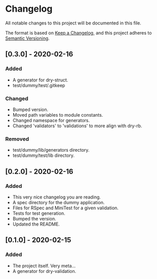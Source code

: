 # Changelog
All notable changes to this project will be documented in this file.

The format is based on [Keep a Changelog](https://keepachangelog.com/en/1.0.0/),
and this project adheres to [Semantic Versioning](https://semver.org/spec/v2.0.0.html).

## [0.3.0] - 2020-02-16
### Added
- A generator for dry-struct.
- test/dummy/test/.gitkeep

### Changed
- Bumped version.
- Moved path variables to module constants.
- Changed namespace for generators.
- Changed 'validators' to 'validations' to more align with dry-rb.

### Removed
- test/dummy/lib/generators directory.
- test/dummy/test/lib directory.

## [0.2.0] - 2020-02-16
### Added
- This very nice changelog you are reading.
- A spec directory for the dummy application.
- Files for RSpec and MiniTest for a given validation.
- Tests for test generation.
- Bumped the version.
- Updated the README.

## [0.1.0] - 2020-02-15
### Added
- The project itself. Very meta...
- A generator for dry-validation.
